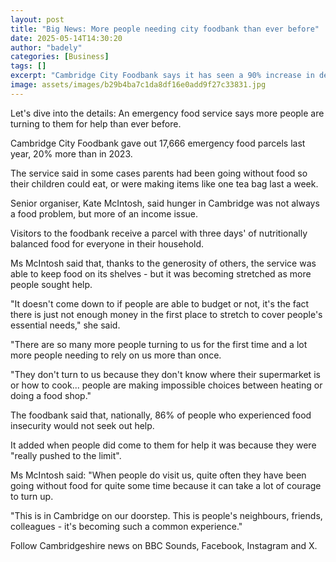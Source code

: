 ```yaml
---
layout: post
title: "Big News: More people needing city foodbank than ever before"
date: 2025-05-14T14:30:20
author: "badely"
categories: [Business]
tags: []
excerpt: "Cambridge City Foodbank says it has seen a 90% increase in demand since 2019."
image: assets/images/b29b4ba7c1da8df16e0add9f27c33831.jpg
---
```


Let's dive into the details: An emergency food service says more people are turning to them for help than ever before. 

Cambridge City Foodbank gave out 17,666 emergency food parcels last year, 20% more than in 2023.

The service said in some cases parents had been going without food so their children could eat, or were making items like one tea bag last a week.

Senior organiser, Kate McIntosh, said hunger in Cambridge was not always a food problem, but more of an income issue.

Visitors to the foodbank receive a parcel with three days' of nutritionally balanced food for everyone in their household.

Ms McIntosh said that, thanks to the generosity of others, the service was able to keep food on its shelves - but it was becoming stretched as more people sought help.

"It doesn't come down to if people are able to budget or not, it's the fact there is just not enough money in the first place to stretch to cover people's essential needs," she said.

"There are so many more people turning to us for the first time and a lot more people needing to rely on us more than once.

"They don't turn to us because they don't know where their supermarket is or how to cook... people are making impossible choices between heating or doing a food shop." 

The foodbank said that, nationally, 86% of people who experienced food insecurity would not seek out help.

It added when people did come to them for help it was because they were "really pushed to the limit". 

Ms McIntosh said: "When people do visit us, quite often they have been going without food for quite some time because it can take a lot of courage to turn up.

"This is in Cambridge on our doorstep. This is people's neighbours, friends, colleagues - it's becoming such a common experience."

Follow Cambridgeshire news on BBC Sounds, Facebook, Instagram and X.

